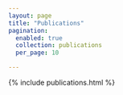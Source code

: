 ```yaml
---
layout: page
title: "Publications"
pagination:
  enabled: true
  collection: publications
  per_page: 10

---
```


{% include publications.html %}
